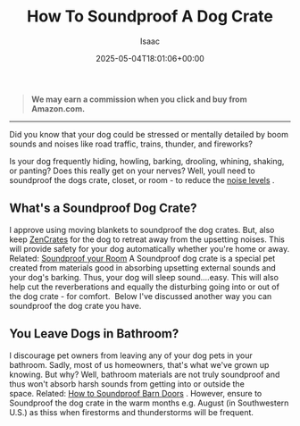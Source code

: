 ﻿---
author: Isaac
layout: post
title: How To Soundproof A Dog Crate
date: '2025-05-04T18:01:06+00:00'
categories:
- Soundproofing
tags: []
slug: /soundproof-dog-crate/
lastmod: 2025-05-07T12:21:28+03:00
---
> **We may earn a commission when you click and buy from Amazon.com.**
>

---
Did you know that your dog could be stressed or mentally detailed by boom sounds and noises like road traffic, trains, thunder, and fireworks?

Is your dog frequently hiding, howling, barking, drooling, whining, shaking, or panting?
Does this really get on your nerves? Well, youll need to soundproof the dogs crate, closet, or room - to reduce the
[noise levels](https://ehs.yale.edu/sites/default/files/files/decibel-level-chart.pdf)
.
## What's a Soundproof Dog Crate?
I approve using moving blankets to soundproof the dog crates. But, also keep
[ZenCrates](https://www.amazon.com/dp/B077GZ5Z8H/?tag=p-policy-20)
for the dog to retreat away from the upsetting noises.
This will provide safety for your dog automatically whether you're home or away. Related:
[Soundproof your Room](https://pestpolicy.com/how-to-soundproof-a-room-cheaply/)
A Soundproof dog crate is a special pet created from materials good in absorbing upsetting external sounds and your dog's barking. Thus, your dog will sleep sound....easy.
This will also help cut the reverberations and equally the disturbing going into or out of the dog crate - for comfort.  Below I've discussed another way you can soundproof the dog crate you have.
## You Leave Dogs in Bathroom?
I discourage pet owners from leaving any of your dog pets in your bathroom. Sadly, most of us homeowners, that's what we've grown up knowing.
But why? Well, bathroom materials are not truly soundproof and thus won't absorb harsh sounds from getting into or outside the space. Related:
[How to Soundproof Barn Doors](https://pestpolicy.com/soundproof-barn-doors/)
.
However, ensure to Soundproof the dog crate in the warm months e.g. August (in Southwestern U.S.) as thiss when firestorms and thunderstorms will be frequent.
